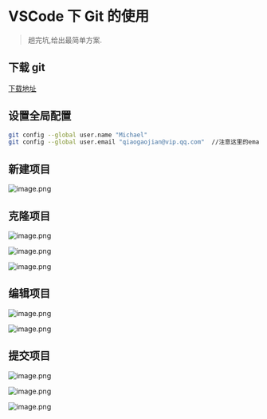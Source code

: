# VSCode 下 Git 的使用

> 趟完坑,给出最简单方案.

## 下载 git

[下载地址](https://link.jianshu.com/?t=https://git-scm.com/download/win "https://link.jianshu.com/?t=https://git-scm.com/download/win")

## 设置全局配置

```sh
git config --global user.name "Michael"
git config --global user.email "qiaogaojian@vip.qq.com"  //注意这里的email要和服务器账户的email保持一致
```

## 新建项目

![image.png](https://upload-images.jianshu.io/upload_images/3947109-80d26fc8f1ab5686.png?imageMogr2/auto-orient/strip%7CimageView2/2/w/1240)

## 克隆项目

![image.png](https://upload-images.jianshu.io/upload_images/3947109-b1993df3f8696389.png?imageMogr2/auto-orient/strip%7CimageView2/2/w/1240)

![image.png](https://upload-images.jianshu.io/upload_images/3947109-5b5a6f417c2eeb47.png?imageMogr2/auto-orient/strip%7CimageView2/2/w/1240)

![image.png](https://upload-images.jianshu.io/upload_images/3947109-9c069c5a078424b3.png?imageMogr2/auto-orient/strip%7CimageView2/2/w/1240)

## 编辑项目

![image.png](https://upload-images.jianshu.io/upload_images/3947109-ed2ccc9e478c1e54.png?imageMogr2/auto-orient/strip%7CimageView2/2/w/1240)

![image.png](https://upload-images.jianshu.io/upload_images/3947109-a4272015adbb5ece.png?imageMogr2/auto-orient/strip%7CimageView2/2/w/1240)

## 提交项目

![image.png](https://upload-images.jianshu.io/upload_images/3947109-c55d61f1052535bf.png?imageMogr2/auto-orient/strip%7CimageView2/2/w/1240)

![image.png](https://upload-images.jianshu.io/upload_images/3947109-9d610389131fa203.png?imageMogr2/auto-orient/strip%7CimageView2/2/w/1240)

![image.png](https://upload-images.jianshu.io/upload_images/3947109-dcbe3a362f713af5.png?imageMogr2/auto-orient/strip%7CimageView2/2/w/1240)
